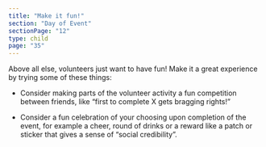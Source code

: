 ```yaml
---
title: "Make it fun!"
section: "Day of Event"
sectionPage: "12"
type: child
page: "35"
---
```


Above all else, volunteers just want to have fun! Make it a great experience by trying some of these things:

- Consider making parts of the volunteer activity a fun competition between friends, like “first to complete X gets bragging rights!”

- Consider a fun celebration of your choosing upon completion of the event, for example a cheer, round of drinks or a reward like a patch or sticker that gives a sense of “social credibility”.
